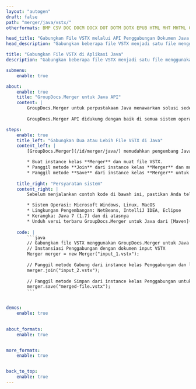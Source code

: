 ```yaml
---
layout: "autogen"
draft: false
path: "merger/java/vstx/"
otherformats: BMP CSV DOC DOCM DOCX DOT DOTM DOTX EPUB HTML MHT MHTML ODP ODS ODT OTP OTT PDF PNG POTM POTX PPS PPSM PPSX PPT PPTM PPTX PS RTF TEX TIF TIFF TSV TXT VDX VSDM VSDX VSSM VSSX VSTM VSX VTX XLAM XLS XLSB XLSM XLSX XLT XLTM XLTX XPS

head_title: "Gabungkan File VSTX melalui API Penggabungan Dokumen Java & J2SE"
head_description: "Gabungkan beberapa file VSTX menjadi satu file menggunakan API penggabungan dokumen Java dengan semua data, gaya, dan pemformatan sebagai dokumen sumber."

title: "Gabungkan File VSTX di Aplikasi Java"
description: "Gabungkan beberapa file VSTX menjadi satu file menggunakan API penggabungan dokumen Java. Gabungkan halaman atau rentang halaman yang dipilih dari berbagai dokumen sumber menjadi satu dokumen hasil dengan semua data, gaya, dan pemformatan sebagai dokumen sumber."

submenu:
    enable: true

about:
    enable: true
    title: "GroupDocs.Merger untuk Java API"
    content: |
        GroupDocs.Merger untuk perpustakaan Java menawarkan solusi sederhana untuk menggabungkan & membagi dengan aman antara berbagai format dokumen termasuk PDF, Microsoft Office (Word, Excel, PowerPoint, OneNote), OpenDocument, HTML, gambar dan banyak lainnya dalam aplikasi .NET. Dengan menambahkan hanya beberapa baris kode, lakukan beberapa operasi dokumen seperti memindahkan, menghapus, memutar, menukar, mengekstrak, atau mengubah orientasi halaman di dalam dokumen. API penggabungan dokumen juga mendukung pratinjau halaman dokumen sebagai gambar untuk menganalisis struktur dokumen, pemformatan, dan konten pada halaman.
        
        GroupDocs.Merger API didukung dengan baik di semua sistem operasi utama dan versi Java termasuk J2SE 7.0 (1.7), J2SE 8.0 (1.8) dan Java 10.

steps:
    enable: true
    title_left: "Gabungkan Dua atau Lebih File VSTX di Java"
    content_left: |
        [GroupDocs.Merger](/id/merger/java/) memudahkan pengembang Java untuk menggabungkan beberapa file VSTX dengan menerapkan beberapa langkah mudah.

        * Buat instance kelas **Merger** dan muat file VSTX.
        * Panggil metode **Join** dari instance kelas **Merger** dan muat file VSTX lainnya.
        * Panggil metode **Save** dari instance kelas **Merger** untuk menyimpan dokumen yang digabungkan.
        
    title_right: "Persyaratan sistem"
    content_right: |
        Sebelum menjalankan contoh kode di bawah ini, pastikan Anda telah menginstal prasyarat berikut di sistem Anda.

        * Sistem Operasi: Microsoft Windows, Linux, MacOS
        * Lingkungan Pengembangan: NetBeans, IntelliJ IDEA, Eclipse
        * Kerangka: Java 7 (1.7) dan di atasnya
        * Unduh versi terbaru GroupDocs.Merger untuk Java dari [Maven](https://repository.groupdocs.com/webapp/#/artifacts/browse/tree/General/repo/com/groupdocs/groupdocs-merger)
        
    code: |
        ```java
        // Gabungkan file VSTX menggunakan GroupDocs.Merger untuk Java API
        // Instansiasi Penggabungan dengan dokumen input VSTX
        Merger merger = new Merger("input_1.vstx");
        
        // Panggil metode Gabung dari instance kelas Penggabungan dan lewati jalur dokumen sumber kedua
        merger.join("input_2.vstx");
            
        // Panggil metode Simpan dari instance kelas Penggabungan untuk menyimpan dokumen yang digabungkan
        merger.save("merged-file.vstx");        
        ```        


demos:
    enable: true
        

about_formats:
    enable: true


more_formats:
    enable: true


back_to_top:
    enable: true
---
```

